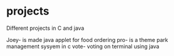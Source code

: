 # projects

Different projects in C and java

Joey- is made java applet for food ordering
pro- is a theme park management sysyem in c
vote- voting on terminal using java
